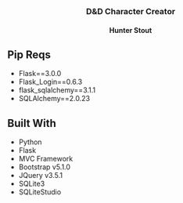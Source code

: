 <!-- Project Intro -->
<br />
<div align="center">
  <h3 align="center">D&D Character Creator</h3>
  <h4 align="center">Hunter Stout</h3>
</div>

## Pip Reqs

* Flask==3.0.0
* Flask_Login==0.6.3
* flask_sqlalchemy==3.1.1
* SQLAlchemy==2.0.23

## Built With

* Python
* Flask
* MVC Framework
* Bootstrap v5.1.0
* JQuery v3.5.1
* SQLite3
* SQLiteStudio